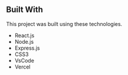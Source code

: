## Built With

This project was built using these technologies.

- React.js
- Node.js
- Express.js
- CSS3
- VsCode
- Vercel
